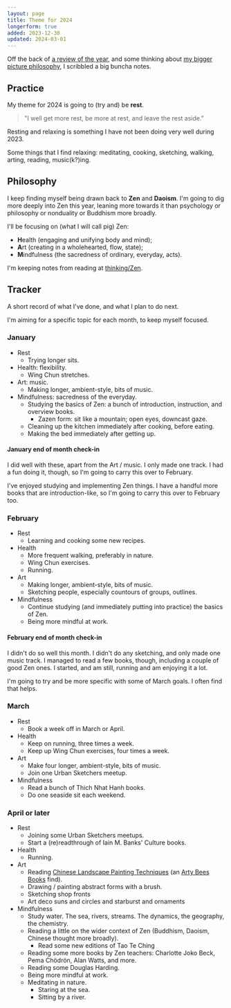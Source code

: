 ```yaml
---
layout: page
title: Theme for 2024
longerform: true
added: 2023-12-30
updated: 2024-03-01
---
```


Off the back of [a review of the year](/thinking/2023-year-in-review/), and some thinking about [my bigger picture philosophy](/thinking/my-philosophy/), I scribbled a big buncha notes.

## Practice

My theme for 2024 is going to (try and) be **rest**.

> "I well get more rest, be more at rest, and leave the rest aside."

Resting and relaxing is something I have not been doing very well during 2023.

Some things that I find relaxing: meditating, cooking, sketching, walking, arting, reading, music(k?)ing.

## Philosophy

I keep finding myself being drawn back to **Zen** and **Daoism**. I'm going to dig more deeply into Zen this year, leaning more towards it than psychology or philosophy or nonduality or Buddhism more broadly.

I'll be focusing on (what I will call pig) Zen:

- **H**ealth (engaging and unifying body and mind);
- **A**rt (creating in a wholehearted, flow, state);
- **M**indfulness (the sacredness of ordinary, everyday, acts).

I'm keeping notes from reading at [thinking/Zen](/thinking/zen/).

## Tracker

A short record of what I've done, and what I plan to do next.

I'm aiming for a specific topic for each month, to keep myself focused.

### January

- Rest
	- Trying longer sits.
- Health: flexibility.
	- Wing Chun stretches.
- Art: music.
	- Making longer, ambient-style, bits of music.
- Mindfulness: sacredness of the everyday.
	- Studying the basics of Zen: a bunch of introduction, instruction, and overview books.
		- Zazen form: sit like a mountain; open eyes, downcast gaze.
	- Cleaning up the kitchen immediately after cooking, before eating.
	- Making the bed immediately after getting up.

#### January end of month check-in

I did well with these, apart from the Art / music. I only made one track. I had a fun doing it, though, so I'm going to carry this over to February.

I've enjoyed studying and implementing Zen things. I have a handful more books that are introduction-like, so I'm going to carry this over to February too.

### February

- Rest
	- Learning and cooking some new recipes.
- Health
	- More frequent walking, preferably in nature.
	- Wing Chun exercises.
	- Running.
- Art
	- Making longer, ambient-style, bits of music.
	- Sketching people, especially countours of groups, outlines.
- Mindfulness
	- Continue studying (and immediately putting into practice) the basics of Zen.
	- Being more mindful at work.

#### February end of month check-in

I didn't do so well this month. I didn't do any sketching, and only made one music track. I managed to read a few books, though, including a couple of good Zen ones. I started, and am still, running and am enjoying it a lot.

I'm going to try and be more specific with some of March goals. I often find that helps.

### March

- Rest
	- Book a week off in March or April.
- Health
	- Keep on running, three times a week.
	- Keep up Wing Chun exercises, four times a week.
- Art
	- Make four longer, ambient-style, bits of music.
	- Join one Urban Sketchers meetup.
- Mindfulness
	- Read a bunch of Thich Nhat Hanh books.
	- Do one seaside sit each weekend.
	 
### April or later

- Rest
	- Joining some Urban Sketchers meetups.
	- Start a (re)readthrough of Iain M. Banks' Culture books.
- Health
	- Running.
- Art
	- Reading [Chinese Landscape Painting Techniques](https://www.goodreads.com/book/show/21116145-chinese-landscape-painting-techniques) (an [Arty Bees Books](https://www.artybees.co.nz/) find).
	- Drawing / painting abstract forms with a brush.
	- Sketching shop fronts
	- Art deco suns and circles and starburst and ornaments
- Mindfulness
	- Study water. The sea, rivers, streams. The dynamics, the geography, the chemistry.
	- Reading a little on the wider context of Zen (Buddhism, Daoism, Chinese thought more broadly).
		- Read some new editions of Tao Te Ching
	- Reading some more books by Zen teachers: Charlotte Joko Beck, Pema Chödrön, Alan Watts, and more.
	- Reading some Douglas Harding.
	- Being more mindful at work.
	- Meditating in nature.
		- Staring at the sea.
		- Sitting by a river.
